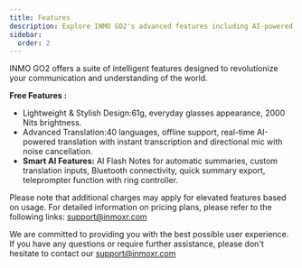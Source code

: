 ```yaml
---
title: Features
description: Explore INMO GO2's advanced features including AI-powered translation, smart note-taking, and lightweight design with 2000 Nits display.
sidebar:
  order: 2
---
```

INMO GO2 offers a suite of intelligent features designed to revolutionize your communication and understanding of the world.

**Free Features :**

* Lightweight & Stylish Design:61g, everyday glasses appearance, 2000 Nits brightness.
* Advanced Translation:40 languages, offline support, real-time AI-powered translation with instant transcription and directional mic with noise cancellation.
* **Smart AI Features:** AI Flash Notes for automatic summaries, custom translation inputs, Bluetooth connectivity, quick summary export, teleprompter function with ring controller.

Please note that additional charges may apply for elevated features based on usage. For detailed information on pricing plans, please refer to the following links: support@inmoxr.com

We are committed to providing you with the best possible user experience. If you have any questions or require further assistance, please don't hesitate to contact our support@inmoxr.com
